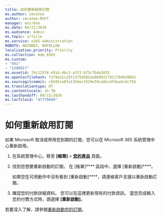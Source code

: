 ```yaml
---
title: 如何重新啟用訂閱
ms.author: cmcatee
author: cmcatee-MSFT
manager: mnirkhe
ms.date: 04/21/2020
ms.audience: Admin
ms.topic: article
ms.service: o365-administration
ROBOTS: NOINDEX, NOFOLLOW
localization_priority: Priority
ms.collection: Adm_O365
ms.custom:
- "441"
- "1500017"
ms.assetid: 7dc125f8-491d-4bc2-a2f2-b73c7bda3035
ms.openlocfilehash: f379a31c29f1375d582ae8b0d21791179d6398b2
ms.sourcegitcommit: c6692ce0fa1358ec3529e59ca0ecdfdea4cdc759
ms.translationtype: HT
ms.contentlocale: zh-TW
ms.lasthandoff: 09/15/2020
ms.locfileid: "47779690"
---
```

# <a name="how-to-reactivate-a-subscription"></a>如何重新啟用訂閱

如果 Microsoft 取消或停用您到期的訂閱，您可以在 Microsoft 365 系統管理中心重新啟用。
  
1. 在系統管理中心，移至 **[帳單]** \> **[您的產品](https://go.microsoft.com/fwlink/p/?linkid=842054)** 頁面。

2. 找到您想要重新啟動的訂閱。 在 [帳單]**** 區段中，選擇 [重新啟動]****。

    如果您在可用動作中沒有看到 [重新啟動]****，請連絡客戶支援以重新啟動訂閱。

3. 確認您的付款詳細資料。 您可以在這裡更新現有的付款資訊。 當您完成輸入您的付費方式時，請選擇 **[重新啟動]**。

若要深入了解，請參閱[重新啟動您的訂閱](https://docs.microsoft.com/microsoft-365/commerce/subscriptions/reactivate-your-subscription)。